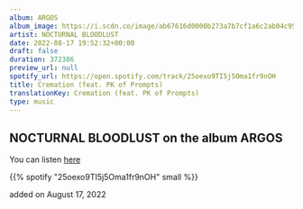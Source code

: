 ```yaml
---
album: ARGOS
album_image: https://i.scdn.co/image/ab67616d0000b273a7b7cf1a6c2ab04c95fa7327
artist: NOCTURNAL BLOODLUST
date: 2022-08-17 19:52:32+00:00
draft: false
duration: 372386
preview_url: null
spotify_url: https://open.spotify.com/track/25oexo9TI5j5Oma1fr9nOH
title: Cremation (feat. PK of Prompts)
translationKey: Cremation (feat. PK of Prompts)
type: music
---
```


## NOCTURNAL BLOODLUST on the album ARGOS

You can listen [here](https://open.spotify.com/track/25oexo9TI5j5Oma1fr9nOH)

{{% spotify "25oexo9TI5j5Oma1fr9nOH" small %}}

added on August 17, 2022